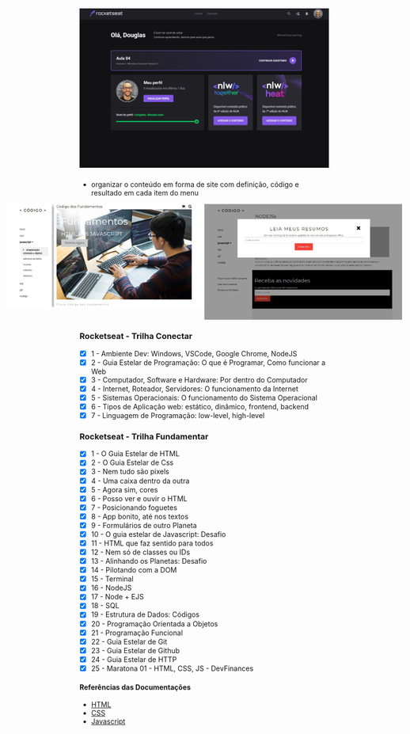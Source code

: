 <h1 align="center">
    <img alt="Rocketseat Discover" src=".github/rocketseat.jpg" />	
</h1>

- organizar o conteúdo em forma de site com definição, código e resultado em cada item do menu

<p align="center" style="display: flex; align-items: flex-start; justify-content: center;"> 
  <img alt="RocketseatDiscover" title="#RocketseatDiscover" src="./.github/rocketseat-1.jpg" width="400px"> 
  <img alt="RocketseatDiscover" title="#RocketseatDiscover" src="./.github/rocketseat-2.jpg" width="400px"> 
</p> 

### Rocketseat - Trilha Conectar
- [x] 1 - Ambiente Dev: Windows, VSCode, Google Chrome, NodeJS
- [x] 2 - Guia Estelar de Programação: O que é Programar, Como funcionar a Web
- [x] 3 - Computador, Software e Hardware: Por dentro do Computador
- [x] 4 - Internet, Roteador, Servidores: O funcionamento da Internet
- [x] 5 - Sistemas Operacionais: O funcionamento do Sistema Operacional
- [x] 6 - Tipos de Aplicação web: estático, dinâmico, frontend, backend
- [x] 7 - Linguagem de Programação: low-level, high-level

### Rocketseat - Trilha Fundamentar 
- [x] 1 - O Guia Estelar de HTML 
- [x] 2 - O Guia Estelar de Css 
- [x] 3 - Nem tudo são pixels
- [x] 4 - Uma caixa dentro da outra
- [x] 5 - Agora sim, cores
- [x] 6 - Posso ver e ouvir o HTML
- [x] 7 - Posicionando foguetes
- [x] 8 - App bonito, até nos textos
- [x] 9 - Formulários de outro Planeta
- [x] 10 - O guia estelar de Javascript: Desafio
- [x] 11 - HTML que faz sentido para todos
- [x] 12 - Nem só de classes ou IDs 
- [x] 13 - Alinhando os Planetas: Desafio
- [x] 14 - Pilotando com a DOM
- [x] 15 - Terminal
- [x] 16 - NodeJS
- [x] 17 - Node + EJS
- [x] 18 - SQL
- [x] 19 - Estrutura de Dados: Códigos 
- [x] 20 - Programação Orientada a Objetos 
- [x] 21 - Programação Funcional 
- [x] 22 - Guia Estelar de Git
- [x] 23 - Guia Estelar de Github
- [x] 24 - Guia Estelar de HTTP
- [x] 25 - Maratona 01 - HTML, CSS, JS - DevFinances

#### Referências das Documentações

- [HTML](https://developer.mozilla.org/en-US/docs/Web/HTML)
- [CSS](https://developer.mozilla.org/en-US/docs/Web/CSS)
- [Javascript](https://developer.mozilla.org/en-US/docs/Web/JavaScript) 
